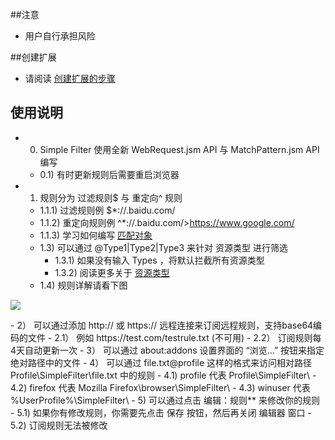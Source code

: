 ##注意

- 用户自行承担风险

##创建扩展

- 请阅读 <a href="https://github.com/jc3213/Misc/blob/master/Manual/zh-CN/HowToBuild.md">创建扩展的步骤</a>

## 使用说明

- 0) Simple Filter 使用全新 WebRequest.jsm API 与 MatchPattern.jsm API 编写
  - 0.1) 有时更新规则后需要重启浏览器
- 1) 规则分为 过滤规则$ 与 重定向^ 规则
  - 1.1.1) 过滤规则例 $*://.baidu.com/
  - 1.1.2) 重定向规则例 ^*://.baidu.com/>https://www.google.com/
  - 1.1.3) 学习如何编写 <a href="https://developer.mozilla.org/en-US/Add-ons/WebExtensions/Match_patterns">匹配对象</a>
  - 1.3) 可以通过 @Type1|Type2|Type3 来针对 资源类型 进行筛选
    - 1.3.1) 如果没有输入 Types ，将默认拦截所有资源类型
    - 1.3.2) 阅读更多关于 <a href="https://developer.mozilla.org/en-US/docs/Mozilla/JavaScript_code_modules/WebRequest.jsm#Resource_types">资源类型</a>
  - 1.4) 规则详解请看下图
<p><img src="http://i64.tinypic.com/eks1mf.png"></p>
- 2） 可以通过添加 http:// 或 https:// 远程连接来订阅远程规则，支持base64编码的文件
  - 2.1） 例如 https://test.com/testrule.txt (不可用)
  - 2.2） 订阅规则每4天自动更新一次
- 3） 可以通过 about:addons 设置界面的 “浏览...” 按钮来指定绝对路径中的文件
- 4） 可以通过 file.txt@profile 这样的格式来访问相对路径 Profile\SimpleFilter\file.txt 中的规则
  - 4.1) profile 代表 Profile\SimpleFilter\
  - 4.2) firefox 代表 Mozilla Firefox\browser\SimpleFilter\
  - 4.3) winuser 代表 %UserProfile%\SimpleFilter\
- 5) 可以通过点击 编辑：规则** 来修改你的规则
  - 5.1) 如果你有修改规则，你需要先点击 保存 按钮，然后再关闭 编辑器 窗口
  - 5.2) 订阅规则无法被修改
